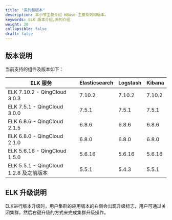 ```yaml
---
title: "系列和版本"
description: 本小节主要介绍 HBase 主要系列和版本。 
keywords: ELK 版本介绍,系列介绍 
weight: 20
collapsible: false
draft: false
---
```


## 版本说明

当前支持的组件及版本如下：

| ELK 服务                               | Elasticsearch | Logstash | Kibana |
| -------------------------------------- | ------------- | -------- | ------ |
| ELK 7.10.2 - QingCloud 3.0.3           | 7.10.2        | 7.10.2   | 7.10.2 |
| ELK 7.5.1 - QingCloud 3.0.0            | 7.5.1         | 7.5.1    | 7.5.1  |
| ELK 6.8.6 - QingCloud 2.1.5            | 6.8.6         | 6.8.6    | 6.8.6  |
| ELK 6.8.0 - QingCloud 2.1.0            | 6.8.0         | 6.8.0    | 6.8.0  |
| ELK 5.6.16 - QingCloud 1.5.0           | 5.6.16        | 5.6.16   | 5.6.16 |
| ELK 5.5.1 - QingCloud 1.2.8 及之前版本 | 5.5.1         | 5.4.3    | 5.5.1  |

## ELK 升级说明

ELK进行版本升级时，用户集群的应用版本的右侧会出现升级标志，用户可通过关闭集群，然后右键升级的方式来完成集群升级操作。

